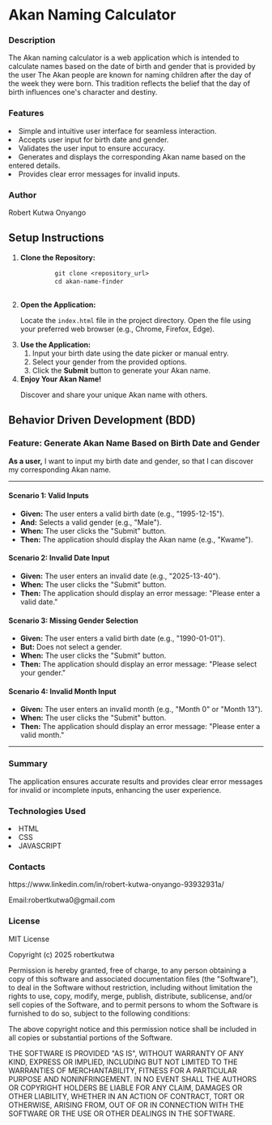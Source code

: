 <h1> Akan Naming Calculator</h1>

<h3>Description</h3>

The Akan naming calculator is a web application which is intended to calculate names based on the 
date of birth and gender that is provided by the user
The Akan people are known for naming children after the day of the week they were born. 
This tradition reflects the belief that the day of birth influences one's character and destiny.

<h3>Features</h3>

<li>Simple and intuitive user interface for seamless interaction.</li>
<li>Accepts user input for birth date and gender.</li>
<li>Validates the user input to ensure accuracy.</li>
<li>Generates and displays the corresponding Akan name based on the entered details.</li>
<li>Provides clear error messages for invalid inputs.</li>

<h3>Author</h3>

Robert Kutwa Onyango

<section id="setup-instructions">
  <h2>Setup Instructions</h2>
  <ol>
    <li>
      <strong>Clone the Repository:</strong>
      <pre>
        <code>git clone &lt;repository_url&gt;</code>
        <code>cd akan-name-finder</code>
      </pre>
    </li>
    <li>
      <strong>Open the Application:</strong>
      <p>
        Locate the <code>index.html</code> file in the project directory.  
        Open the file using your preferred web browser (e.g., Chrome, Firefox, Edge).
      </p>
    </li>
    <li>
      <strong>Use the Application:</strong>
      <ol>
        <li>Input your birth date using the date picker or manual entry.</li>
        <li>Select your gender from the provided options.</li>
        <li>Click the <strong>Submit</strong> button to generate your Akan name.</li>
      </ol>
    </li>
    <li>
      <strong>Enjoy Your Akan Name!</strong>
      <p>Discover and share your unique Akan name with others.</p>
    </li>
  </ol>
</section>


<section id="bdd">
  <h2>Behavior Driven Development (BDD)</h2>
  
  <h3>Feature: Generate Akan Name Based on Birth Date and Gender</h3>
  <p>
    <strong>As a user,</strong> I want to input my birth date and gender, so that I can discover my corresponding Akan name.
  </p>

  <hr>
  
  <h4>Scenario 1: Valid Inputs</h4>
  <ul>
    <li><strong>Given:</strong> The user enters a valid birth date (e.g., "1995-12-15").</li>
    <li><strong>And:</strong> Selects a valid gender (e.g., "Male").</li>
    <li><strong>When:</strong> The user clicks the "Submit" button.</li>
    <li><strong>Then:</strong> The application should display the Akan name (e.g., "Kwame").</li>
  </ul>

  <h4>Scenario 2: Invalid Date Input</h4>
  <ul>
    <li><strong>Given:</strong> The user enters an invalid date (e.g., "2025-13-40").</li>
    <li><strong>When:</strong> The user clicks the "Submit" button.</li>
    <li><strong>Then:</strong> The application should display an error message: "Please enter a valid date."</li>
  </ul>

  <h4>Scenario 3: Missing Gender Selection</h4>
  <ul>
    <li><strong>Given:</strong> The user enters a valid birth date (e.g., "1990-01-01").</li>
    <li><strong>But:</strong> Does not select a gender.</li>
    <li><strong>When:</strong> The user clicks the "Submit" button.</li>
    <li><strong>Then:</strong> The application should display an error message: "Please select your gender."</li>
  </ul>

  <h4>Scenario 4: Invalid Month Input</h4>
  <ul>
    <li><strong>Given:</strong> The user enters an invalid month (e.g., "Month 0" or "Month 13").</li>
    <li><strong>When:</strong> The user clicks the "Submit" button.</li>
    <li><strong>Then:</strong> The application should display an error message: "Please enter a valid month."</li>
  </ul>

  <hr>
  
  <h3>Summary</h3>
  <p>
    The application ensures accurate results and provides clear error messages for invalid or incomplete inputs, enhancing the user experience.
  </p>
</section>

<h3>Technologies Used</h3>
<li>HTML</li>
<li>CSS</li>
<li>JAVASCRIPT</li>

<h3>Contacts</h3>
https://www.linkedin.com/in/robert-kutwa-onyango-93932931a/
<p>Email:robertkutwa0@gmail.com</p>

<h3>License</h3>

MIT License

Copyright (c) 2025 robertkutwa

Permission is hereby granted, free of charge, to any person obtaining a copy
of this software and associated documentation files (the "Software"), to deal
in the Software without restriction, including without limitation the rights
to use, copy, modify, merge, publish, distribute, sublicense, and/or sell
copies of the Software, and to permit persons to whom the Software is
furnished to do so, subject to the following conditions:

The above copyright notice and this permission notice shall be included in all
copies or substantial portions of the Software.

THE SOFTWARE IS PROVIDED "AS IS", WITHOUT WARRANTY OF ANY KIND, EXPRESS OR
IMPLIED, INCLUDING BUT NOT LIMITED TO THE WARRANTIES OF MERCHANTABILITY,
FITNESS FOR A PARTICULAR PURPOSE AND NONINFRINGEMENT. IN NO EVENT SHALL THE
AUTHORS OR COPYRIGHT HOLDERS BE LIABLE FOR ANY CLAIM, DAMAGES OR OTHER
LIABILITY, WHETHER IN AN ACTION OF CONTRACT, TORT OR OTHERWISE, ARISING FROM,
OUT OF OR IN CONNECTION WITH THE SOFTWARE OR THE USE OR OTHER DEALINGS IN THE
SOFTWARE.



